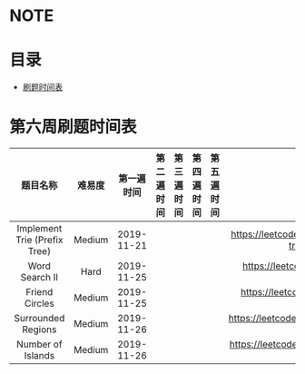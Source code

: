 # NOTE

# 目录

* <a href="#datetime">刷题时间表</a>

<a id="datetime" name="datetime"></a> 

# 第六周刷题时间表

题目名称|难易度|第一遍时间|第二遍时间|第三遍时间|第四遍时间|第五遍时间|地址
:-:|:-:|:-:|:-:|:-:|:-:|:-:|:-:
Implement Trie (Prefix Tree)|Medium|2019-11-21|||||https://leetcode.com/problems/implement-trie-prefix-tree/
Word Search II|Hard|2019-11-25|||||https://leetcode.com/problems/word-search-ii/
Friend Circles|Medium|2019-11-25|||||https://leetcode.com/problems/friend-circles/
Surrounded Regions|Medium|2019-11-26|||||https://leetcode.com/problems/surrounded-regions/
Number of Islands|Medium|2019-11-26|||||https://leetcode.com/problems/number-of-islands/